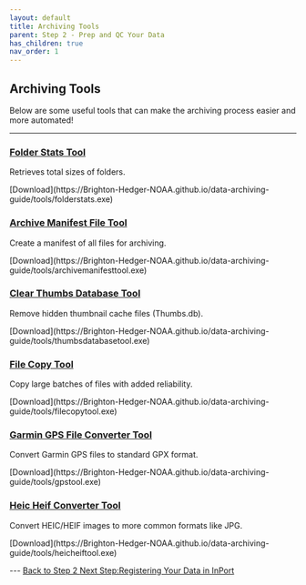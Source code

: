 ```yaml
---
layout: default
title: Archiving Tools
parent: Step 2 - Prep and QC Your Data
has_children: true
nav_order: 1
---
```


## Archiving Tools
Below are some useful tools that can make the archiving process easier and more automated!

---

<div class="card-grid">

  <div class="card">
    <h3><a href="{{ '/docs/Folder-Stats-Tool.html' | relative_url}}">Folder Stats Tool</a></h3>
    <p>Retrieves total sizes of folders.</p>
    <p>[Download](https://Brighton-Hedger-NOAA.github.io/data-archiving-guide/tools/folderstats.exe)</p>
  </div>

  <div class="card">
    <h3><a href="{{ '/docs/Archive-Manifest-File-Tool.html' | relative_url}}">Archive Manifest File Tool</a></h3>
    <p>Create a manifest of all files for archiving.</p>
    <p>[Download](https://Brighton-Hedger-NOAA.github.io/data-archiving-guide/tools/archivemanifesttool.exe)</p>
  </div>

  <div class="card">
  <h3><a href="{{ '/docs/Clear-Thumbs-Database-Tool.html' | relative_url}}">Clear Thumbs Database Tool</a></h3>
    <p>Remove hidden thumbnail cache files (Thumbs.db).</p>
    <p>[Download](https://Brighton-Hedger-NOAA.github.io/data-archiving-guide/tools/thumbsdatabasetool.exe)</p>
  </div>

  <div class="card">
    <h3><a href="{{ '/docs/Archive-File-Copy-Tool.html' | relative_url}}">File Copy Tool</a></h3>
    <p>Copy large batches of files with added reliability.</p>
    <p>[Download](https://Brighton-Hedger-NOAA.github.io/data-archiving-guide/tools/filecopytool.exe)</p>
  </div>

  <div class="card">
    <h3><a href="{{ '/docs/Garmin-GPS-File-Converter-Tool.html' | relative_url}}">Garmin GPS File Converter Tool</a></h3>
    <p>Convert Garmin GPS files to standard GPX format.</p>
    <p>[Download](https://Brighton-Hedger-NOAA.github.io/data-archiving-guide/tools/gpstool.exe)</p>
  </div>

  <div class="card">
    <h3><a href="{{ '/docs/Heic-Heif-Converter-Tool.html' | relative_url}}">Heic Heif Converter Tool</a></h3>
    <p>Convert HEIC/HEIF images to more common formats like JPG.</p>
    <p>[Download](https://Brighton-Hedger-NOAA.github.io/data-archiving-guide/tools/heicheiftool.exe)</p>
  </div>


</div>
---
<a href="{{ '/docs/Tools' | relative_url }}" class="btn btn-custom fs-6 mb-4 mb-md-0">
  Back to Step 2
<a href="{{ '/docs/Register-Data-in-InPort' | relative_url }}" class="btn btn-custom fs-6 mb-4 mb-md-0">
  Next Step:Registering Your Data in InPort

